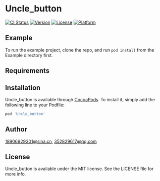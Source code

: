 # Uncle_button

[![CI Status](https://img.shields.io/travis/18906929301@sina.cn/Uncle_button.svg?style=flat)](https://travis-ci.org/18906929301@sina.cn/Uncle_button)
[![Version](https://img.shields.io/cocoapods/v/Uncle_button.svg?style=flat)](https://cocoapods.org/pods/Uncle_button)
[![License](https://img.shields.io/cocoapods/l/Uncle_button.svg?style=flat)](https://cocoapods.org/pods/Uncle_button)
[![Platform](https://img.shields.io/cocoapods/p/Uncle_button.svg?style=flat)](https://cocoapods.org/pods/Uncle_button)

## Example

To run the example project, clone the repo, and run `pod install` from the Example directory first.

## Requirements

## Installation

Uncle_button is available through [CocoaPods](https://cocoapods.org). To install
it, simply add the following line to your Podfile:

```ruby
pod 'Uncle_button'
```

## Author

18906929301@sina.cn, 352829617@qq.com

## License

Uncle_button is available under the MIT license. See the LICENSE file for more info.
